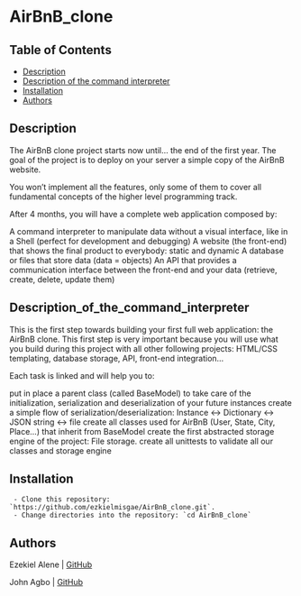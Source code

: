 # AirBnB_clone
## Table of Contents
* [Description](#description)
* [Description of the command interpreter](#description_of_the_command_interpreter)
* [Installation](#installation)
* [Authors](#authors)

## Description

The AirBnB clone project starts now until… the end of the first year. The goal of the project is to deploy on your server a simple copy of the AirBnB website.

You won’t implement all the features, only some of them to cover all fundamental concepts of the higher level programming track.

After 4 months, you will have a complete web application composed by:

A command interpreter to manipulate data without a visual interface, like in a Shell (perfect for development and debugging)
A website (the front-end) that shows the final product to everybody: static and dynamic
A database or files that store data (data = objects)
An API that provides a communication interface between the front-end and your data (retrieve, create, delete, update them)

## Description_of_the_command_interpreter
This is the first step towards building your first full web application: the AirBnB clone. This first step is very important because you will use what you build during this project with all other following projects: HTML/CSS templating, database storage, API, front-end integration…

Each task is linked and will help you to:

put in place a parent class (called BaseModel) to take care of the initialization, serialization and deserialization of your future instances
create a simple flow of serialization/deserialization: Instance <-> Dictionary <-> JSON string <-> file
create all classes used for AirBnB (User, State, City, Place…) that inherit from BaseModel
create the first abstracted storage engine of the project: File storage.
create all unittests to validate all our classes and storage engine

## Installation

	 - Clone this repository: `https://github.com/ezkielmisgae/AirBnB_clone.git`.
	 - Change directories into the repository: `cd AirBnB_clone`

## Authors
Ezekiel Alene | [GitHub](https://github.com/ezkielmisage)

John Agbo  | [GitHub](https://github.com/jardaniworld)

